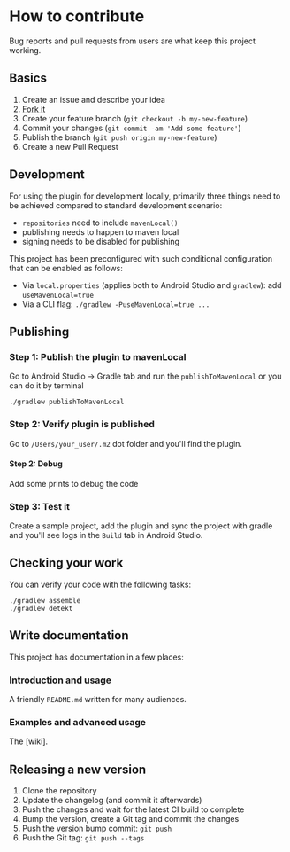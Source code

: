 # How to contribute

Bug reports and pull requests from users are what keep this project working.

## Basics

1. Create an issue and describe your idea
2. [Fork it](https://github.com/openmobilehub/omh-core/fork)
3. Create your feature branch (`git checkout -b my-new-feature`)
4. Commit your changes (`git commit -am 'Add some feature'`)
5. Publish the branch (`git push origin my-new-feature`)
6. Create a new Pull Request

## Development

For using the plugin for development locally, primarily three things need to be achieved compared to standard development scenario:

- `repositories` need to include `mavenLocal()`
- publishing needs to happen to maven local
- signing needs to be disabled for publishing

This project has been preconfigured with such conditional configuration that can be enabled as follows:

- Via `local.properties` (applies both to Android Studio and `gradlew`): add `useMavenLocal=true`
- Via a CLI flag: `./gradlew -PuseMavenLocal=true ...`

## Publishing

### Step 1: Publish the plugin to mavenLocal

Go to Android Studio -> Gradle tab and run the `publishToMavenLocal`
or you can do it by terminal

```
./gradlew publishToMavenLocal
```

### Step 2: Verify plugin is published

Go to `/Users/your_user/.m2` dot folder and you'll find the plugin.

#### Step 2: Debug

Add some prints to debug the code

### Step 3: Test it

Create a sample project, add the plugin and sync the project with gradle and you'll see logs in the `Build` tab in Android Studio.

## Checking your work

You can verify your code with the following tasks:

```
./gradlew assemble
./gradlew detekt
```

## Write documentation

This project has documentation in a few places:

### Introduction and usage

A friendly `README.md` written for many audiences.

### Examples and advanced usage

The [wiki].

## Releasing a new version

1. Clone the repository
2. Update the changelog (and commit it afterwards)
3. Push the changes and wait for the latest CI build to complete
4. Bump the version, create a Git tag and commit the changes
5. Push the version bump commit: `git push`
6. Push the Git tag: `git push --tags`
